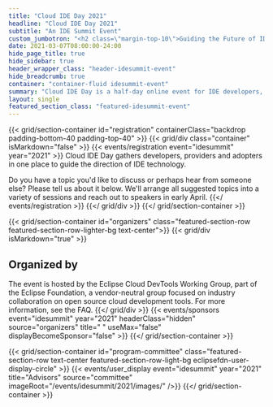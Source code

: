 ```yaml
---
title: "Cloud IDE Day 2021"
headline: "Cloud IDE Day 2021"
subtitle: "An IDE Summit Event"
custom_jumbotron: "<h2 class=\"margin-top-10\">Guiding the Future of IDE Development</h2><p class=\"margin-top-20\">May 19, 2021 8AM-12AM PST (5PM-9PM CET)</p>"
date: 2021-03-07T08:00:00-24:00
hide_page_title: true
hide_sidebar: true
header_wrapper_class: "header-idesummit-event"
hide_breadcrumb: true
container: "container-fluid idesummit-event"
summary: "Cloud IDE Day is a half-day online event for IDE developers, with an emphasis on tools and best practices for development in the Cloud. It is an extension of the IDE Summit that debuted in October 2020.  This event takes a deep dive into Cloud IDE development. Gathering developers, providers and adopters in one place, the Cloud IDE Summit aims to guide the future direction of IDE technology."
layout: single
featured_section_class: "featured-idesummit-event"
---
```


<!-- Add registration using legacy CSS -->
{{< grid/section-container id="registration" containerClass="backdrop padding-bottom-40 padding-top-40" >}} {{< grid/div class="container" isMarkdown="false" >}} {{< events/registration event="idesummit" year="2021" >}} 
Cloud IDE Day gathers developers, providers and adopters in one place to guide the direction of IDE technology.

Do you have a topic you'd like to discuss or perhaps hear from someone else? Please tell us about it below. We'll arrange all suggested topics into a variety of sessions and reach out to speakers in early April.
{{</ events/registration >}} {{</ grid/div >}} {{</ grid/section-container >}}

{{< grid/section-container id="organizers" class="featured-section-row featured-section-row-lighter-bg text-center">}}
  {{< grid/div isMarkdown="true" >}}
  ## Organized by  
  
  The event is hosted by the Eclipse Cloud DevTools Working Group, part of the Eclipse Foundation, a vendor-neutral group focused on industry collaboration on open source cloud development tools. For more information, see the FAQ.
  {{</ grid/div >}}
  {{< events/sponsors event="idesummit" year="2021" headerClass="hidden" source="organizers" title=" " useMax="false" displayBecomeSponsor="false" >}}
{{</ grid/section-container >}}

<!-- Add user carousel for committee -->
{{< grid/section-container id="program-committee" class="featured-section-row text-center featured-section-row-light-bg eclipsefdn-user-display-circle" >}}
  {{< events/user_display event="idesummit" year="2021" title="Advisors" source="committee" imageRoot="/events/idesummit/2021/images/" />}}
{{</ grid/section-container >}}